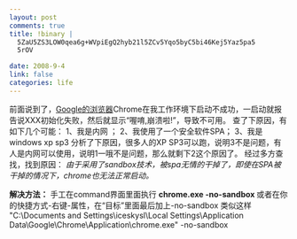 ```yaml
--- 
layout: post
comments: true
title: !binary |
  5ZaU5ZS3LOW0qea6g+WVpiEgQ2hyb21l5ZCv5Yqo5byC5bi46Kej5Yaz5pa5
  5rOV

date: 2008-9-4
link: false
categories: life
---
```

前面说到了，<a href="../../../?action=show&amp;id=378">Google的浏览器</a>Chrome在我工作环境下启动不成功，一启动就报告说XXX初始化失败，然后就显示“喔唷,崩溃啦!”，导致不可用。
查了下原因，有如下几个可能：
1、我是内网 ；
2、我使用了一个安全软件SPA；
3、我是windows xp sp3
分析了下原因，很多人的XP SP3可以跑，说明3不是问题，有人是内网可以使用，说明1一哦不是问题，那么就剩下2这个原因了。
经过多方查找，找到原因：
<em>由于采用了sandbox技术，被spa无情的干掉了，即使在SPA被干掉的情况下，chrome也无法正常启动。 </em>

<strong>解决方法：</strong>
手工在command界面里面执行 <strong>chrome.exe -no-sandbox </strong>
或者在你的快捷方式-右键-属性，在“目标”里面最后加上-no-sandbox 类似这样
"C:\Documents and Settings\iceskysl\Local Settings\Application Data\Google\Chrome\Application\chrome.exe" -no-sandbox
